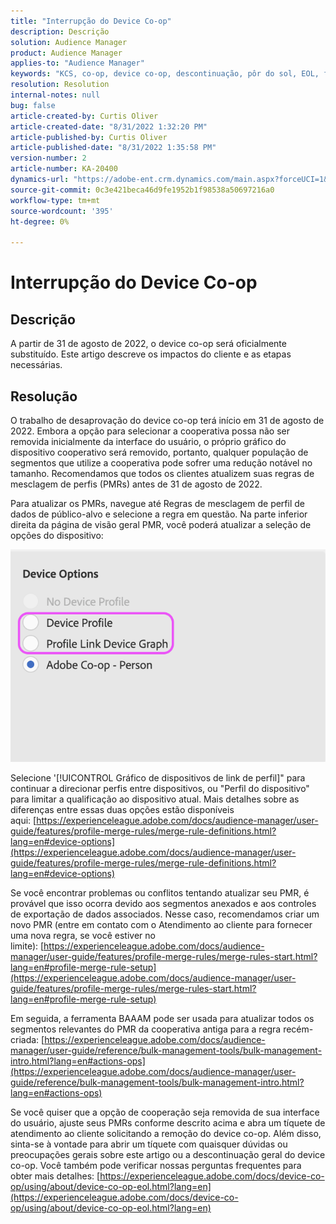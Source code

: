 ```yaml
---
title: "Interrupção do Device Co-op"
description: Descrição
solution: Audience Manager
product: Audience Manager
applies-to: "Audience Manager"
keywords: "KCS, co-op, device co-op, descontinuação, pôr do sol, EOL, fim da vida útil, PMR, regra de mesclagem de perfis, identificação de dispositivos, perfil do dispositivo"
resolution: Resolution
internal-notes: null
bug: false
article-created-by: Curtis Oliver
article-created-date: "8/31/2022 1:32:20 PM"
article-published-by: Curtis Oliver
article-published-date: "8/31/2022 1:35:58 PM"
version-number: 2
article-number: KA-20400
dynamics-url: "https://adobe-ent.crm.dynamics.com/main.aspx?forceUCI=1&pagetype=entityrecord&etn=knowledgearticle&id=ce773d52-3129-ed11-9db1-0022480868ff"
source-git-commit: 0c3e421beca46d9fe1952b1f98538a50697216a0
workflow-type: tm+mt
source-wordcount: '395'
ht-degree: 0%

---
```


# Interrupção do Device Co-op

## Descrição

A partir de 31 de agosto de 2022, o device co-op será oficialmente substituído. Este artigo descreve os impactos do cliente e as etapas necessárias. 

## Resolução


O trabalho de desaprovação do device co-op terá início em 31 de agosto de 2022. Embora a opção para selecionar a cooperativa possa não ser removida inicialmente da interface do usuário, o próprio gráfico do dispositivo cooperativo será removido, portanto, qualquer população de segmentos que utilize a cooperativa pode sofrer uma redução notável no tamanho. Recomendamos que todos os clientes atualizem suas regras de mesclagem de perfis (PMRs) antes de 31 de agosto de 2022.

Para atualizar os PMRs, navegue até Regras de mesclagem de perfil de dados de público-alvo e selecione a regra em questão. Na parte inferior direita da página de visão geral PMR, você poderá atualizar a seleção de opções do dispositivo:

![](assets/29cf3d52-d61f-ed11-b83e-0022480868ff.png)

Selecione &#39;[!UICONTROL Gráfico de dispositivos de link de perfil]&quot; para continuar a direcionar perfis entre dispositivos, ou &quot;Perfil do dispositivo&quot; para limitar a qualificação ao dispositivo atual. Mais detalhes sobre as diferenças entre essas duas opções estão disponíveis aqui: [https://experienceleague.adobe.com/docs/audience-manager/user-guide/features/profile-merge-rules/merge-rule-definitions.html?lang=en#device-options](https://experienceleague.adobe.com/docs/audience-manager/user-guide/features/profile-merge-rules/merge-rule-definitions.html?lang=en#device-options)

Se você encontrar problemas ou conflitos tentando atualizar seu PMR, é provável que isso ocorra devido aos segmentos anexados e aos controles de exportação de dados associados. Nesse caso, recomendamos criar um novo PMR (entre em contato com o Atendimento ao cliente para fornecer uma nova regra, se você estiver no limite): [https://experienceleague.adobe.com/docs/audience-manager/user-guide/features/profile-merge-rules/merge-rules-start.html?lang=en#profile-merge-rule-setup](https://experienceleague.adobe.com/docs/audience-manager/user-guide/features/profile-merge-rules/merge-rules-start.html?lang=en#profile-merge-rule-setup)

Em seguida, a ferramenta BAAAM pode ser usada para atualizar todos os segmentos relevantes do PMR da cooperativa antiga para a regra recém-criada: [https://experienceleague.adobe.com/docs/audience-manager/user-guide/reference/bulk-management-tools/bulk-management-intro.html?lang=en#actions-ops](https://experienceleague.adobe.com/docs/audience-manager/user-guide/reference/bulk-management-tools/bulk-management-intro.html?lang=en#actions-ops)

Se você quiser que a opção de cooperação seja removida de sua interface do usuário, ajuste seus PMRs conforme descrito acima e abra um tíquete de atendimento ao cliente solicitando a remoção do device co-op. Além disso, sinta-se à vontade para abrir um tíquete com quaisquer dúvidas ou preocupações gerais sobre este artigo ou a descontinuação geral do device co-op. Você também pode verificar nossas perguntas frequentes para obter mais detalhes: [https://experienceleague.adobe.com/docs/device-co-op/using/about/device-co-op-eol.html?lang=en](https://experienceleague.adobe.com/docs/device-co-op/using/about/device-co-op-eol.html?lang=en)
